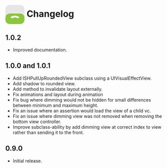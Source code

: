 # <img src="icon.png" align="center" width="60" height="60"> Changelog

## 1.0.2

* Improved documentation.

## 1.0.0 and 1.0.1

* Add ISHPullUpRoundedView subclass using a UIVisualEffectView.
* Add shadow to rounded view.
* Add method to invalidate layout externally.
* Fix animations and layout during animation
* Fix bug where dimming would not be hidden for small differences between minimum and maximum height.
* Fix an issue where an assertion would load the view of a child vc.
* Fix an issue where dimming view was not removed when removing the bottom view controller.
* Improve subclass-ability by add dimming view at correct index to view rather than sending it to the front.

## 0.9.0

* Initial release. 
